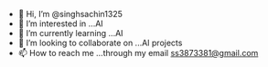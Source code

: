 - 👋 Hi, I’m @singhsachin1325
- 👀 I’m interested in ...AI
- 🌱 I’m currently learning ...AI
- 💞️ I’m looking to collaborate on ...AI projects
- 📫 How to reach me ...through my email ss3873381@gmail.com

<!---
singhsachin1325/singhsachin1325 is a ✨ special ✨ repository because its `README.md` (this file) appears on your GitHub profile.
You can click the Preview link to take a look at your changes.
--->

